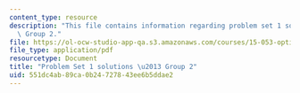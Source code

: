 ```yaml
---
content_type: resource
description: "This file contains information regarding problem set 1 solutions \u2013\
  \ Group 2."
file: https://ol-ocw-studio-app-qa.s3.amazonaws.com/courses/15-053-optimization-methods-in-management-science-spring-2013/551dc4ab89ca0b24727843ee6b5ddae2_MIT15_053S13_ps1-2sol.pdf
file_type: application/pdf
resourcetype: Document
title: "Problem Set 1 solutions \u2013 Group 2"
uid: 551dc4ab-89ca-0b24-7278-43ee6b5ddae2
---
```

